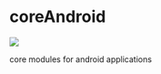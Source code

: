 # coreAndroid
[![](https://jitpack.io/v/VRGsoftUA/coreAndroid.svg)](https://jitpack.io/#VRGsoftUA/coreAndroid)

core modules for android applications
